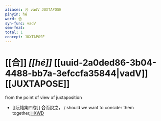 ```yaml
---
aliases: 合 vadV JUXTAPOSE
pinyin: hé
word: 合
syn-func: vadV
sem-feat: 
total: 1
concept: JUXTAPOSE 
---
```

# [[合]] *[[hé]]*  [[uuid-2a0ded86-3b04-4488-bb7a-3efccfa35844|vadV]] [[JUXTAPOSE]]
from the point of view of juxtaposition
 - [[阮籍集四卷]] **合**而說之， / should we want to consider them together,[HXWD](https://hxwd.org/textview.html?location=CH2b1558_CHANT_003-37a.4)